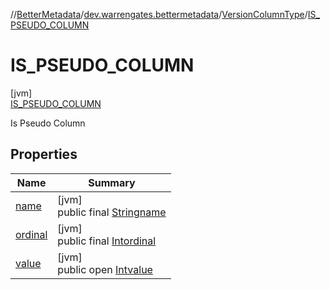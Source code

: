 //[BetterMetadata](../../../../index.md)/[dev.warrengates.bettermetadata](../../index.md)/[VersionColumnType](../index.md)/[IS_PSEUDO_COLUMN](index.md)

# IS_PSEUDO_COLUMN

[jvm]\
[IS_PSEUDO_COLUMN](index.md)

Is Pseudo Column

## Properties

| Name | Summary |
|---|---|
| [name](index.md#-372974862%2FProperties%2F-1216412040) | [jvm]<br>public final [String](https://kotlinlang.org/api/latest/jvm/stdlib/kotlin/-string/index.html)[name](index.md#-372974862%2FProperties%2F-1216412040) |
| [ordinal](index.md#-739389684%2FProperties%2F-1216412040) | [jvm]<br>public final [Int](https://kotlinlang.org/api/latest/jvm/stdlib/kotlin/-int/index.html)[ordinal](index.md#-739389684%2FProperties%2F-1216412040) |
| [value](index.md#-822832975%2FProperties%2F-1216412040) | [jvm]<br>public open [Int](https://kotlinlang.org/api/latest/jvm/stdlib/kotlin/-int/index.html)[value](index.md#-822832975%2FProperties%2F-1216412040) |
